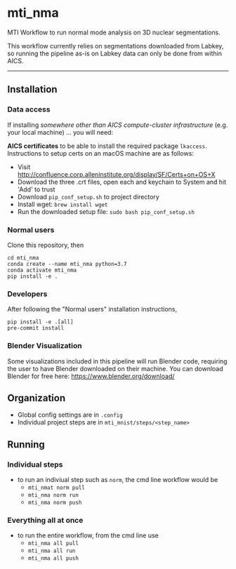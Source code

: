 # mti_nma

MTI Workflow to run normal mode analysis on 3D nuclear segmentations.

This workflow currently relies on segmentations downloaded from Labkey, 
so running the pipeline as-is on Labkey data can only be done from within AICS.

---

## Installation

### Data access
If installing *somewhere other than AICS compute-cluster infrastructure* (e.g. your local machine)
... you will need:

**AICS certificates** to be able to install the required package `lkaccess`. Instructions to setup certs on an macOS machine are as follows:

- Visit http://confluence.corp.alleninstitute.org/display/SF/Certs+on+OS+X
- Download the three .crt files, open each and keychain to System and hit 'Add' to trust
- Download `pip_conf_setup.sh` to project directory
- Install wget: `brew install wget`
- Run the downloaded setup file: `sudo bash pip_conf_setup.sh`

### Normal users
Clone this repository, then
```
cd mti_nma
conda create --name mti_nma python=3.7
conda activate mti_nma
pip install -e .
```

### Developers
After following the "Normal users" installation instructions,
```
pip install -e .[all]
pre-commit install
```

### Blender Visualization
Some visualizations included in this pipeline will run Blender code, requiring
the user to have Blender downloaded on their machine. You can download Blender
for free here:
https://www.blender.org/download/

## Organization
- Global config settings are in `.config`
- Individual project steps are in `mti_mnist/steps/<step_name>`

## Running

### Individual steps
- to run an indiviual step such as `norm`, the cmd line workflow would be
    - `mti_nmat norm pull`
    - `mti_nma norm run`
    - `mti_nma norm push`

### Everything all at once
- to run the entire workflow, from the cmd line use
    - `mti_nma all pull`
    - `mti_nma all run`
    - `mti_nma all push`
